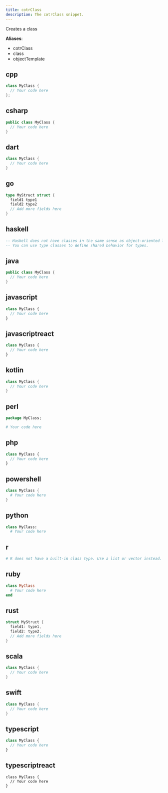 ```yaml
---
title: cotrClass
description: The cotrClass snippet.
---
```


Creates a class

**Aliases**:
- cotrClass
- class
- objectTemplate

## cpp
```cpp
class MyClass {
  // Your code here
};
```

## csharp
```csharp
public class MyClass {
  // Your code here
}
```

## dart
```dart
class MyClass {
  // Your code here
}
```

## go
```go
type MyStruct struct {
  field1 type1
  field2 type2
  // Add more fields here
}
```

## haskell
```haskell
-- Haskell does not have classes in the same sense as object-oriented languages.
-- You can use type classes to define shared behavior for types.
```

## java
```java
public class MyClass {
  // Your code here
}
```

## javascript
```javascript
class MyClass {
  // Your code here
}
```

## javascriptreact
```javascriptreact
class MyClass {
  // Your code here
}
```

## kotlin
```kotlin
class MyClass {
  // Your code here
}
```

## perl
```perl
package MyClass;

# Your code here
```

## php
```php
class MyClass {
  // Your code here
}
```

## powershell
```powershell
class MyClass {
  # Your code here
}
```

## python
```python
class MyClass:
  # Your code here
```

## r
```r
# R does not have a built-in class type. Use a list or vector instead.
```

## ruby
```ruby
class MyClass
  # Your code here
end
```

## rust
```rust
struct MyStruct {
  field1: type1,
  field2: type2,
  // Add more fields here
}
```

## scala
```scala
class MyClass {
  // Your code here
}
```

## swift
```swift
class MyClass {
  // Your code here
}
```

## typescript
```typescript
class MyClass {
  // Your code here
}
```

## typescriptreact
```typescriptreact
class MyClass {
  // Your code here
}
```

